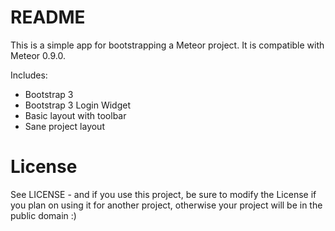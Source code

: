 # README #

This is a simple app for bootstrapping a Meteor project. It is compatible with Meteor 0.9.0.

Includes:
* Bootstrap 3
* Bootstrap 3 Login Widget
* Basic layout with toolbar
* Sane project layout

# License
See LICENSE - and if you use this project, be sure to modify the License if you plan on using it for another project, otherwise your project will be in the public domain :)